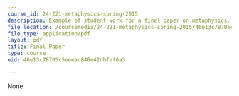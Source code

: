 ```yaml
---
course_id: 24-221-metaphysics-spring-2015
description: Example of student work for a final paper on metaphysics.
file_location: /coursemedia/24-221-metaphysics-spring-2015/46e13c78705c5eeeac840e42dbfef6a3_MIT24_221S15_FinalPaper1.pdf
file_type: application/pdf
layout: pdf
title: Final Paper
type: course
uid: 46e13c78705c5eeeac840e42dbfef6a3

---
```

None